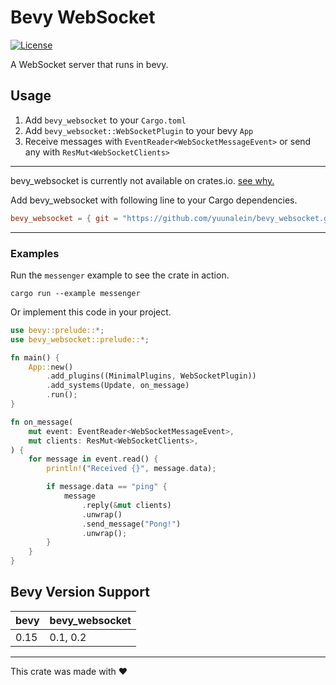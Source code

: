 # Bevy WebSocket

[![License](https://img.shields.io/github/license/yuunalein/bevy_websocket)](https://raw.githubusercontent.com/yuunalein/bevy_websocket/refs/heads/main/LICENSE)

A WebSocket server that runs in bevy.

## Usage

1. Add `bevy_websocket` to your `Cargo.toml`
2. Add `bevy_websocket::WebSocketPlugin` to your bevy `App`
3. Receive messages with `EventReader<WebSocketMessageEvent>` or send any with `ResMut<WebSocketClients>`

---

bevy_websocket is currently not available on crates.io. [see why.](https://github.com/yuunalein/bevy_websocket/issues/1)

Add bevy_websocket with following line to your Cargo dependencies.

```toml
bevy_websocket = { git = "https://github.com/yuunalein/bevy_websocket.git", tag = "v0.2.0" }
```

---

### Examples

Run the `messenger` example to see the crate in action.

```shell
cargo run --example messenger
```

Or implement this code in your project.

```rust
use bevy::prelude::*;
use bevy_websocket::prelude::*;

fn main() {
    App::new()
        .add_plugins((MinimalPlugins, WebSocketPlugin))
        .add_systems(Update, on_message)
        .run();
}

fn on_message(
    mut event: EventReader<WebSocketMessageEvent>,
    mut clients: ResMut<WebSocketClients>,
) {
    for message in event.read() {
        println!("Received {}", message.data);

        if message.data == "ping" {
            message
                .reply(&mut clients)
                .unwrap()
                .send_message("Pong!")
                .unwrap();
        }
    }
}
```

## Bevy Version Support

| bevy | bevy_websocket |
| ---- | -------------- |
| 0.15 | 0.1, 0.2       |

---

This crate was made with ❤️

